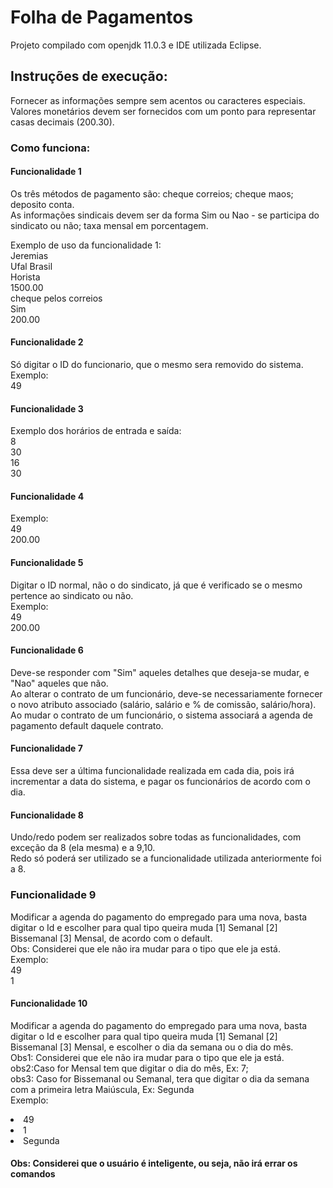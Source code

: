 # Folha de Pagamentos

Projeto compilado com openjdk 11.0.3 e IDE utilizada Eclipse.

## Instruções de execução:

Fornecer as informações sempre sem acentos ou caracteres especiais. Valores monetários devem ser fornecidos com um ponto para representar casas decimais (200.30).<br>

### Como funciona:
#### Funcionalidade 1

Os três métodos de pagamento são: cheque correios; cheque maos; deposito conta.<br>
As informações sindicais devem ser da forma 
Sim ou Nao - se participa do sindicato ou não; taxa mensal em porcentagem.<br>

Exemplo de uso da funcionalidade 1:<br>
Jeremias<br>
Ufal Brasil<br>
Horista<br>
1500.00<br>
cheque pelos correios<br>
Sim<br>
200.00

#### Funcionalidade 2

Só digitar o ID do funcionario, que o mesmo sera removido do sistema.<br>
Exemplo:<br>
49

#### Funcionalidade 3

Exemplo dos horários de entrada e saída:<br>
8 <br>
30<br>
16<br>
30

#### Funcionalidade 4

Exemplo:<br>
49<br>
200.00

#### Funcionalidade 5

Digitar o ID normal, não o do sindicato, já que é verificado se o mesmo pertence ao sindicato ou não.<br>
Exemplo:<br>
49<br>
200.00

#### Funcionalidade 6

Deve-se responder com "Sim" aqueles detalhes que deseja-se mudar, e "Nao" aqueles que não.<br>
Ao alterar o contrato de um funcionário, deve-se necessariamente fornecer o novo atributo associado (salário, salário e % de comissão, salário/hora).<br>
Ao mudar o contrato de um funcionário, o sistema associará a agenda de pagamento default daquele contrato.

#### Funcionalidade 7

Essa deve ser a última funcionalidade realizada em cada dia, pois irá incrementar a data do sistema, e pagar os funcionários de acordo com o dia.

#### Funcionalidade 8

Undo/redo podem ser realizados sobre todas as funcionalidades, com exceção da 8 (ela mesma) e a 9,10.<br>
Redo só poderá ser utilizado se a funcionalidade utilizada anteriormente foi a 8.

### Funcionalidade 9

Modificar a agenda do pagamento do empregado para uma nova, basta digitar o Id e escolher para qual tipo queira muda [1] Semanal [2] Bissemanal [3] Mensal, de acordo com o default.<br>
Obs: Considerei que ele não ira mudar para o tipo que ele ja está.<br>
Exemplo:<br>
49<br>
1

#### Funcionalidade 10
Modificar a agenda do pagamento do empregado para uma nova, basta digitar o Id e escolher para qual tipo queira muda [1] Semanal [2] Bissemanal [3] Mensal, e escolher o dia da semana ou o dia do mês.<br>
Obs1: Considerei que ele não ira mudar para o tipo que ele ja está.<br>
obs2:Caso for Mensal tem que digitar o dia do mês, Ex: 7;<br>
obs3: Caso for Bissemanal ou Semanal, tera que digitar o dia da semana com a primeira letra Maiúscula, Ex: Segunda<br>
Exemplo:<br>
<li>49<br>
<li>1<br>
<li>Segunda<br>
 
 #### Obs: Considerei que o usuário é inteligente, ou seja, não irá errar os comandos
